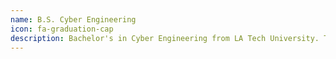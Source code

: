 ```yaml
---
name: B.S. Cyber Engineering
icon: fa-graduation-cap
description: Bachelor's in Cyber Engineering from LA Tech University. The degree is the marriage of electrical engineering and computer science with a focus on security and ethics. 
---
```

